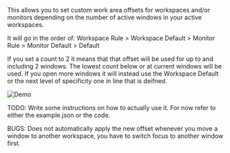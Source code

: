 This allows you to set custom work area offsets for workspaces and/or monitors depending on the number of active windows in your active workspaces. 

It will go in the order of:
Workspace Rule > Workspace Default > Monitor Rule > Monitor Default > Default

If you set a count to 2 it means that that offset will be used for up to and including 2 windows. The lowest count below or at current windows will be used. If you open more windows it will instead use the Workspace Default or the next level of specificity one in line that is deifned.

![Demo](https://github.com/user-attachments/assets/9c0eebe8-9aa6-437c-9cb7-5ab085aaf295)

TODO: Write some instructions on how to actually use it. For now refer to either the example.json or the code.

BUGS: Does not automatically apply the new offset whenever you move a window to another workspace, you have to switch focus to another window first.
